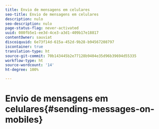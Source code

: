 ```yaml
---
title: Envio de mensagens em celulares
seo-title: Envio de mensagens em celulares
description: nulo
seo-description: nulo
page-status-flag: never-activated
uuid: 080fb5e1-ee3d-4ce3-a3d1-409b17e18817
contentOwner: sauviat
discoiquuid: 6e73f14d-615a-452d-9b28-b94567208797
iscontainer: true
translation-type: ht
source-git-commit: 70b143445b2e77128b9404e35d96b39694d55335
workflow-type: ht
source-wordcount: '14'
ht-degree: 100%

---
```



# Envio de mensagens em celulares{#sending-messages-on-mobiles}

